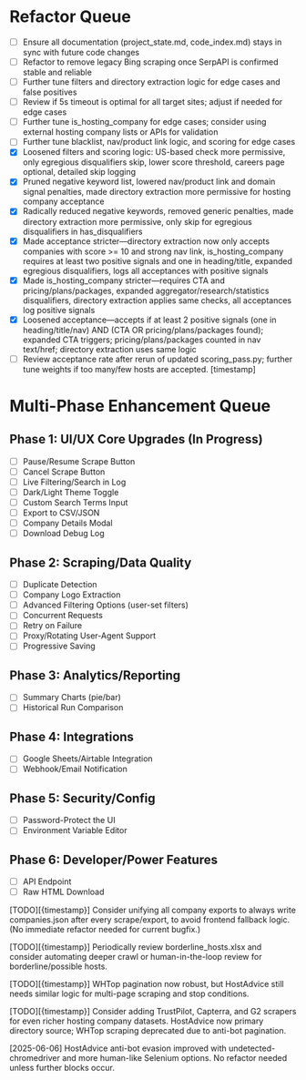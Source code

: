 # Refactor Queue

- [ ] Ensure all documentation (project_state.md, code_index.md) stays in sync with future code changes 
- [ ] Refactor to remove legacy Bing scraping once SerpAPI is confirmed stable and reliable 
- [ ] Further tune filters and directory extraction logic for edge cases and false positives 
- [ ] Review if 5s timeout is optimal for all target sites; adjust if needed for edge cases
- [ ] Further tune is_hosting_company for edge cases; consider using external hosting company lists or APIs for validation
- [ ] Further tune blacklist, nav/product link logic, and scoring for edge cases
- [x] Loosened filters and scoring logic: US-based check more permissive, only egregious disqualifiers skip, lower score threshold, careers page optional, detailed skip logging
- [x] Pruned negative keyword list, lowered nav/product link and domain signal penalties, made directory extraction more permissive for hosting company acceptance
- [x] Radically reduced negative keywords, removed generic penalties, made directory extraction more permissive, only skip for egregious disqualifiers in has_disqualifiers
- [x] Made acceptance stricter—directory extraction now only accepts companies with score >= 10 and strong nav link, is_hosting_company requires at least two positive signals and one in heading/title, expanded egregious disqualifiers, logs all acceptances with positive signals
- [x] Made is_hosting_company stricter—requires CTA and pricing/plans/packages, expanded aggregator/research/statistics disqualifiers, directory extraction applies same checks, all acceptances log positive signals
- [x] Loosened acceptance—accepts if at least 2 positive signals (one in heading/title/nav) AND (CTA OR pricing/plans/packages found); expanded CTA triggers; pricing/plans/packages counted in nav text/href; directory extraction uses same logic
- [ ] Review acceptance rate after rerun of updated scoring_pass.py; further tune weights if too many/few hosts are accepted. [timestamp]

# Multi-Phase Enhancement Queue

## Phase 1: UI/UX Core Upgrades (In Progress)
- [ ] Pause/Resume Scrape Button
- [ ] Cancel Scrape Button
- [ ] Live Filtering/Search in Log
- [ ] Dark/Light Theme Toggle
- [ ] Custom Search Terms Input
- [ ] Export to CSV/JSON
- [ ] Company Details Modal
- [ ] Download Debug Log

## Phase 2: Scraping/Data Quality
- [ ] Duplicate Detection
- [ ] Company Logo Extraction
- [ ] Advanced Filtering Options (user-set filters)
- [ ] Concurrent Requests
- [ ] Retry on Failure
- [ ] Proxy/Rotating User-Agent Support
- [ ] Progressive Saving

## Phase 3: Analytics/Reporting
- [ ] Summary Charts (pie/bar)
- [ ] Historical Run Comparison

## Phase 4: Integrations
- [ ] Google Sheets/Airtable Integration
- [ ] Webhook/Email Notification

## Phase 5: Security/Config
- [ ] Password-Protect the UI
- [ ] Environment Variable Editor

## Phase 6: Developer/Power Features
- [ ] API Endpoint
- [ ] Raw HTML Download

[TODO][{timestamp}] Consider unifying all company exports to always write companies.json after every scrape/export, to avoid frontend fallback logic. (No immediate refactor needed for current bugfix.)

[TODO][{timestamp}] Periodically review borderline_hosts.xlsx and consider automating deeper crawl or human-in-the-loop review for borderline/possible hosts.

[TODO][{timestamp}] WHTop pagination now robust, but HostAdvice still needs similar logic for multi-page scraping and stop conditions.

[TODO][{timestamp}] Consider adding TrustPilot, Capterra, and G2 scrapers for even richer hosting company datasets. HostAdvice now primary directory source; WHTop scraping deprecated due to anti-bot pagination.

[2025-06-06] HostAdvice anti-bot evasion improved with undetected-chromedriver and more human-like Selenium options. No refactor needed unless further blocks occur. 